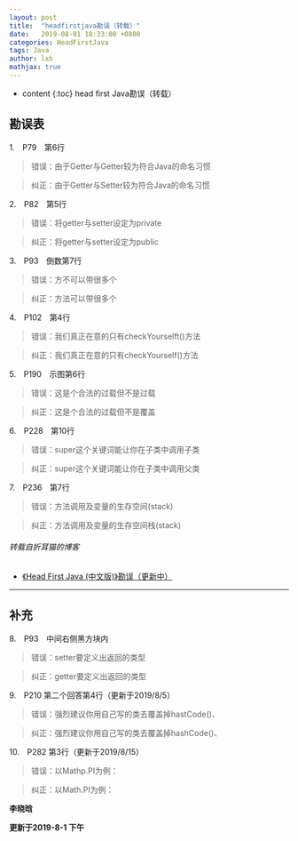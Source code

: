 ```yaml
---
layout: post
title:  "headfirstjava勘误（转载）"
date:   2019-08-01 18:33:00 +0800
categories: HeadFirstJava
tags: Java 
author: lxh
mathjax: true
---
```


* content
{:toc}
head first Java勘误（转载）



## 勘误表
1.　P79　第6行
>错误：由于Getter与Getter较为符合Java的命名习惯

>纠正：由于Getter与Setter较为符合Java的命名习惯
 
2.　P82　第5行
> 错误：将getter与setter设定为private

> 纠正：将getter与setter设定为public

 
3.　P93　倒数第7行
> 错误：方不可以带很多个

> 纠正：方法可以带很多个
 
4.　P102　第4行
> 错误：我们真正在意的只有checkYourselft()方法

> 纠正：我们真正在意的只有checkYourself()方法

5.　P190　示图第6行
> 错误：这是个合法的过载但不是过载

> 纠正：这是个合法的过载但不是覆盖
 
6.　P228　第10行
> 错误：super这个关键词能让你在子类中调用子类

> 纠正：super这个关键词能让你在子类中调用父类
 
7.　P236　第7行
> 错误：方法调用及变量的生存空间(stack)

> 纠正：方法调用及变量的生存空间栈(stack)

###### 转载自折耳猫的博客
* [《Head First Java (中文版)》勘误（更新中）](http://blog.sina.com.cn/s/blog_563880ad0100097j.html)

---

## 补充

8.　P93　中间右侧黑方块内
> 错误：setter要定义出返回的类型

> 纠正：getter要定义出返回的类型

9.　P210 第二个回答第4行（更新于2019/8/5）
> 错误：强烈建议你用自己写的类去覆盖掉hastCode()、

> 纠正：强烈建议你用自己写的类去覆盖掉hashCode()、

10.　P282 第3行（更新于2019/8/15）
> 错误：以Mathp.PI为例：

> 纠正：以Math.PI为例：



**李晓晗**

**更新于2019-8-1 下午**

